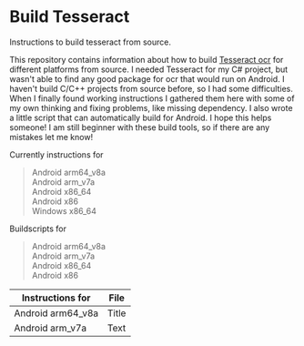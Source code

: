 # Build Tesseract

Instructions to build tesseract from source.

This repository contains information about how to build [Tesseract ocr](https://github.com/tesseract-ocr/tesseract) for different platforms from source. I needed Tesseract for my C# project, but wasn't able to find any good package for ocr that would run on Android. I haven't build C/C++ projects from source before, so I had some difficulties. When I finally found working instructions I gathered them here with some of my own thinking and fixing problems, like missing dependency. I also wrote a little script that can automatically build for Android. I hope this helps someone! I am still beginner with these build tools, so if there are any mistakes let me know!

Currently instructions for 
> Android arm64_v8a  
> Android arm_v7a  
> Android x86_64  
> Android x86  
> Windows x86_64  

Buildscripts for  
> Android arm64_v8a  
> Android arm_v7a  
> Android x86_64  
> Android x86  

| Instructions for | File |
| ----------- | ----------- |
| Android arm64_v8a      | Title       |
| Android arm_v7a   | Text        |
